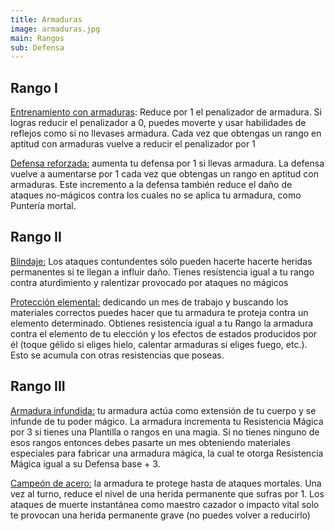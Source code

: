 ```yaml
---
title: Armaduras
image: armaduras.jpg
main: Rangos
sub: Defensa
---
```


## Rango I

<u>Entrenamiento con armaduras</u>: Reduce por 1 el penalizador de armadura. Si logras reducir el penalizador a 0, puedes moverte y usar habilidades de reflejos como si no llevases armadura. Cada vez que obtengas un rango en aptitud con armaduras vuelve a reducir el penalizador por 1

<u>Defensa reforzada:</u> aumenta tu defensa por 1 si llevas armadura. La defensa vuelve a aumentarse por 1 cada vez que obtengas un rango en aptitud con armaduras. Este incremento a la defensa también reduce el daño de ataques no-mágicos contra los cuales no se aplica tu armadura, como Puntería mortal.

## Rango II

<u>Blindaje:</u> Los ataques contundentes  sólo pueden hacerte hacerte heridas permanentes si te llegan a influir daño. Tienes  resistencia igual a tu rango contra aturdimiento y ralentizar provocado por ataques no mágicos

<u>Protección elemental:</u> dedicando un mes de trabajo y buscando los materiales correctos puedes hacer que tu armadura te proteja contra un elemento determinado. Obtienes resistencia igual a tu Rango la armadura contra el elemento de tu elección y los efectos de estados producidos por él (toque gélido si eliges hielo, calentar armaduras si eliges fuego, etc.). Esto se acumula con otras resistencias que poseas.

## Rango III

<u>Armadura infundida:</u> tu armadura actúa como extensión de tu cuerpo y se  infunde de tu poder mágico. La armadura incrementa tu Resistencia Mágica por 3 si tienes una Plantilla o rangos en una magia. Si no tienes ninguno de esos rangos entonces debes pasarte un mes obteniendo materiales especiales para fabricar una armadura mágica, la cual te otorga Resistencia Mágica igual a  su Defensa base + 3.

<u>Campeón de acero:</u> la armadura te protege hasta de ataques mortales. Una vez al turno, reduce el nivel de una herida permanente que sufras por 1. Los ataques de muerte instantánea como maestro cazador o impacto vital solo te provocan una herida permanente grave (no puedes volver a reducirlo)